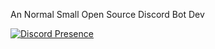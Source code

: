 An Normal Small Open Source Discord Bot Dev

[![Discord Presence](https://lanyard.cnrad.dev/api/869148583708983306)](https://discord.com/users/869148583708983306)
